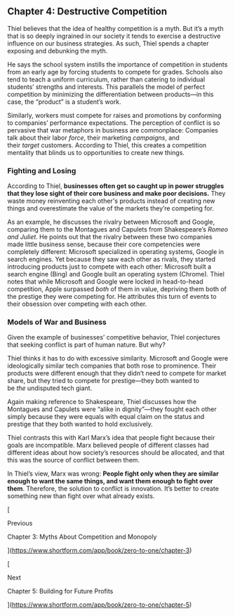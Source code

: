 ## Chapter 4: Destructive Competition

Thiel believes that the idea of healthy competition is a myth. But it’s a myth that is so deeply ingrained in our society it tends to exercise a destructive influence on our business strategies. As such, Thiel spends a chapter exposing and debunking the myth.

He says the school system instills the importance of competition in students from an early age by forcing students to compete for grades. Schools also tend to teach a uniform curriculum, rather than catering to individual students’ strengths and interests. This parallels the model of perfect competition by minimizing the differentiation between products—in this case, the “product” is a student’s work.

Similarly, workers must compete for raises and promotions by conforming to companies’ performance expectations. The perception of conflict is so pervasive that war metaphors in business are commonplace: Companies talk about their labor _force_, their marketing _campaigns_, and their _target_ customers. According to Thiel, this creates a competition mentality that blinds us to opportunities to create new things.

### Fighting and Losing

According to Thiel, **businesses often get so caught up in power struggles that they lose sight of their core business and make poor decisions.** They waste money reinventing each other's products instead of creating new things and overestimate the value of the markets they’re competing for.

As an example, he discusses the rivalry between Microsoft and Google, comparing them to the Montagues and Capulets from Shakespeare’s _Romeo and Juliet_. He points out that the rivalry between these two companies made little business sense, because their core competencies were completely different: Microsoft specialized in operating systems, Google in search engines. Yet because they saw each other as rivals, they started introducing products just to compete with each other: Microsoft built a search engine (Bing) and Google built an operating system (Chrome). Thiel notes that while Microsoft and Google were locked in head-to-head competition, Apple surpassed _both_ of them in value, depriving them both of the prestige they were competing for. He attributes this turn of events to their obsession over competing with each other.

### Models of War and Business

Given the example of businesses’ competitive behavior, Thiel conjectures that seeking conflict is part of human nature. But why?

Thiel thinks it has to do with excessive similarity. Microsoft and Google were ideologically similar tech companies that both rose to prominence. Their products were different enough that they didn’t need to compete for market share, but they tried to compete for prestige—they both wanted to be _the_ undisputed tech giant.

Again making reference to Shakespeare, Thiel discusses how the Montagues and Capulets were “alike in dignity”—they fought each other simply because they were equals with equal claim on the status and prestige that they both wanted to hold exclusively.

Thiel contrasts this with Karl Marx’s idea that people fight because their goals are incompatible. Marx believed people of different classes had different ideas about how society’s resources should be allocated, and that this was the source of conflict between them.

In Thiel’s view, Marx was wrong: **People fight only when they are similar enough to want the same things, and want them enough to fight over them**. Therefore, the solution to conflict is innovation. It’s better to create something new than fight over what already exists.

[

Previous

Chapter 3: Myths About Competition and Monopoly

](https://www.shortform.com/app/book/zero-to-one/chapter-3)

[

Next

Chapter 5: Building for Future Profits

](https://www.shortform.com/app/book/zero-to-one/chapter-5)